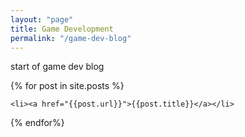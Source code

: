 ```yaml
---
layout: "page"
title: Game Development
permalink: "/game-dev-blog"
---
```

start of game dev blog

{% for post in site.posts %}

	<li><a href="{{post.url}}">{{post.title}}</a></li>

{% endfor%}
